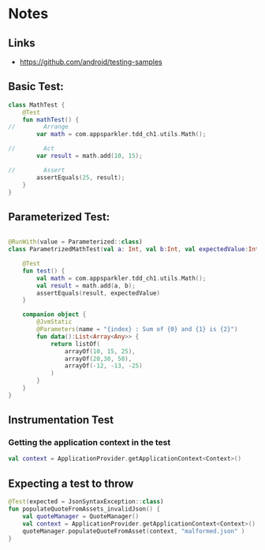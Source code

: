 # Notes

## Links
- https://github.com/android/testing-samples


## Basic Test:

```kt
class MathTest {
    @Test
    fun mathTest() {
//        Arrange
        var math = com.appsparkler.tdd_ch1.utils.Math();

//        Act
        var result = math.add(10, 15);

//        Assert
        assertEquals(25, result);
    }
}
```

## Parameterized Test:
```kt

@RunWith(value = Parameterized::class)
class ParametrizedMathTest(val a: Int, val b:Int, val expectedValue:Int) {

    @Test
    fun test() {
        val math = com.appsparkler.tdd_ch1.utils.Math();
        val result = math.add(a, b);
        assertEquals(result, expectedValue)
    }

    companion object {
        @JvmStatic
        @Parameters(name = "{index} : Sum of {0} and {1} is {2}")
        fun data():List<Array<Any>> {
            return listOf(
                arrayOf(10, 15, 25),
                arrayOf(20,30, 50),
                arrayOf(-12, -13, -25)
            )
        }
    }
}
```

## Instrumentation Test

### Getting the application context in the test

```kt
val context = ApplicationProvider.getApplicationContext<Context>()
```

## Expecting a test to throw

```kt
@Test(expected = JsonSyntaxException::class)
fun populateQuoteFromAssets_invalidJson() {
    val quoteManager = QuoteManager()
    val context = ApplicationProvider.getApplicationContext<Context>()
    quoteManager.populateQuoteFromAsset(context, "malformed.json" )
}
```